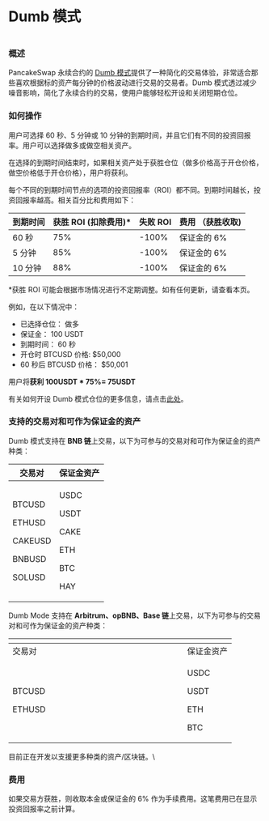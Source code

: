 # Dumb 模式

<figure><img src="../../../../.gitbook/assets/image (375).png" alt=""><figcaption></figcaption></figure>

### 概述&#x20;

PancakeSwap 永续合约的 [Dumb 模式](https://perp.pancakeswap.finance/en/futures/v2/BTCUSD?theme=light\&chain=bsc)提供了一种简化的交易体验，非常适合那些喜欢根据标的资产每分钟的价格波动进行交易的交易者。Dumb 模式透过减少噪音影响，简化了永续合约的交易，使用户能够轻松开设和关闭短期仓位。

### 如何操作&#x20;

用户可选择 60 秒、5 分钟或 10 分钟的到期时间，并且它们有不同的投资回报率。用户可以选择做多或做空相关资产。&#x20;

在选择的到期时间结束时，如果相关资产处于获胜仓位（做多价格高于开仓价格，做空价格低于开仓价格），用户将获利。&#x20;

每个不同的到期时间节点的选项的投资回报率（ROI）都不同。到期时间越长，投资回报率越高。相关百分比和费用如下：

| 到期时间  | 获胜 ROI (扣除费用)\* | 失败 ROI | 费用 （获胜收取) |
| ----- | --------------- | ------ | --------- |
| 60 秒  | 75%             | -100%  | 保证金的 6%   |
| 5 分钟  | 85%             | -100%  | 保证金的 6%   |
| 10 分钟 | 88%             | -100%  | 保证金的 6%   |

\*获胜 ROI 可能会根据市场情况进行不定期调整。如有任何更新，请查看本页。



例如，在以下情况中：&#x20;

* 已选择仓位： 做多
* 保证金： 100 USDT&#x20;
* 到期时间： 60 秒&#x20;
* 开仓时 BTCUSD 价格: $50,000&#x20;
* 60 秒后 BTCUSD 价格： $50,001 &#x20;

用户将**获利 100USDT \* 75%= 75USDT**&#x20;

有关如何开设 Dumb 模式仓位的更多信息，请点击[此处](dumb-mo-shi-zhi-nan.md)。

### 支持的交易对和可作为保证金的资产

Dumb 模式支持在 **BNB 链**上交易，以下为可参与的交易对和可作为保证金的资产种类：

| 交易对                                                                | 保证金资产                                                           |
| ------------------------------------------------------------------ | --------------------------------------------------------------- |
| <p>BTCUSD</p><p>ETHUSD</p><p>CAKEUSD</p><p>BNBUSD</p><p>SOLUSD</p> | <p>USDC</p><p>USDT</p><p>CAKE</p><p>ETH</p><p>BTC</p><p>HAY</p> |

Dumb Mode 支持在 **Arbitrum、opBNB、Base 链**上交易，以下为可参与的交易对和可作为保证金的资产种类：

<table data-header-hidden><thead><tr><th width="330"></th><th></th></tr></thead><tbody><tr><td>交易对</td><td>保证金资产</td></tr><tr><td><p>BTCUSD</p><p>ETHUSD</p></td><td><p>USDC</p><p>USDT</p><p>ETH</p><p>BTC</p></td></tr></tbody></table>

目前正在开发以支援更多种类的资产/区块链。\


### 费用

如果交易方获胜，则收取本金或保证金的 6% 作为手续费用。这笔费用已在显示投资回报率之前计算。


